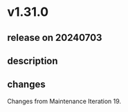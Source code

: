 # v1.31.0

## release on 20240703
## description
## changes
Changes from Maintenance Iteration 19.

